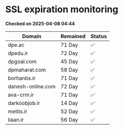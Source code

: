 # SSL expiration monitoring

**Checked on 2025-04-08 04:44**

| Domain | Remained | Status       |
|--------|----------|--------------|
| dpe.ac     | 71 Day   | ✅ |
| dpedu.ir     | 72 Day   | ✅ |
| dpgoal.com     | 45 Day   | ✅ |
| dpmaharat.com     | 58 Day   | ✅ |
| borhanbs.ir     | 71 Day   | ✅ |
| danesh-online.com     | 72 Day   | ✅ |
| ava-crm.ir     | 71 Day   | ✅ |
| darkoobjob.ir     | 14 Day   | ✅ |
| mettis.ir     | 52 Day   | ✅ |
| liaan.ir     | 56 Day   | ✅ |
